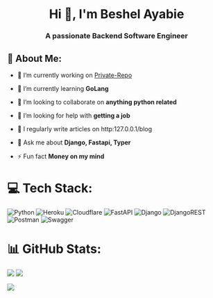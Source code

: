 <h1 align="center">Hi 👋, I'm Beshel Ayabie</h1>
<h3 align="center">A passionate Backend Software Engineer</h3>


## 💫 About Me:

- 🔭 I’m currently working on [Private-Repo](https://github.com/404)

- 🌱 I’m currently learning **GoLang**

- 👯 I’m looking to collaborate on **anything python related**

- 🤝 I’m looking for help with **getting a job**

- 📝 I regularly write articles on http:127.0.0.1/blog

- 💬 Ask me about **Django, Fastapi, Typer**

- ⚡ Fun fact **Money on my mind**


# 💻 Tech Stack:
![Python](https://img.shields.io/badge/python-3670A0?style=for-the-badge&logo=python&logoColor=ffdd54) ![Heroku](https://img.shields.io/badge/heroku-%23430098.svg?style=for-the-badge&logo=heroku&logoColor=white) ![Cloudflare](https://img.shields.io/badge/Cloudflare-F38020?style=for-the-badge&logo=Cloudflare&logoColor=white) ![FastAPI](https://img.shields.io/badge/FastAPI-009688?style=for-the-badge&logo=FastAPI&logoColor=white) ![Django](https://img.shields.io/badge/django-%23092E20.svg?style=for-the-badge&logo=django&logoColor=white) ![DjangoREST](https://img.shields.io/badge/DJANGO-REST-ff1709?style=for-the-badge&logo=django&logoColor=white&color=ff1709&labelColor=gray) ![Postman](https://img.shields.io/badge/Postman-FF6C37?style=for-the-badge&logo=postman&logoColor=white) ![Swagger](https://img.shields.io/badge/-Swagger-%23Clojure?style=for-the-badge&logo=swagger&logoColor=white)
# 📊 GitHub Stats:
![](https://github-readme-stats.vercel.app/api?username=b3sh3l&show_icons=true&locale=en&theme=dark&hide_border=false&include_all_commits=true&count_private=true)
![](https://github-readme-streak-stats.herokuapp.com/?user=b3sh3l&theme=dark&hide_border=false)

![](https://github-readme-stats.vercel.app/api/top-langs/?username=b3sh3l&theme=dark&hide_border=false&include_all_commits=true&count_private=true&layout=compact)





